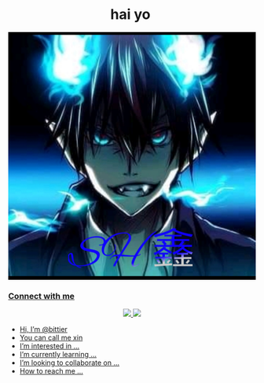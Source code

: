 <h1 align="center">hai yo <img src="https://github.com/YuzzuKamiyaka/image/blob/main/Kanna%20-%20eyes%20on%20you.gif" style="border-radius:5;" width="45px" alt=""><br></h1>
<a href="https://youtube.com/c/Azbot"><img align="center" height="auto" src="https://github.com/bittier/image/blob/main/logo.jpeg" />

### Connect with me 
<p align="center">
  <a href="https://instagram.com/azkan_e"><img src="https://img.shields.io/badge/Instagram-E4405F?style=for-the-badge&logo=instagram&logoColor=white"/> 
  <a href="https://wa.me/6281649175378"><img src="https://img.shields.io/badge/WhatsApp-25D366?style=for-the-badge&logo=whatsapp&logoColor=white" /><br>








-  Hi, I’m @bittier
-  You can call me xin
-  I’m interested in ...
-  I’m currently learning ...
-  I’m looking to collaborate on ...
-  How to reach me ...

<!---
bittier/bittier is a ✨ special ✨ repository because its `README.md` (this file) appears on your GitHub profile.
You can click the Preview link to take a look at your changes.
--->
